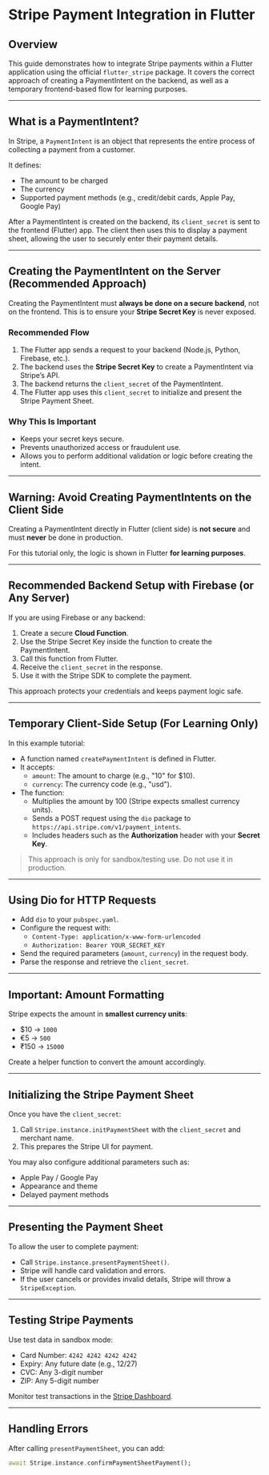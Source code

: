 # Stripe Payment Integration in Flutter

## Overview

This guide demonstrates how to integrate Stripe payments within a Flutter application using the official `flutter_stripe` package. It covers the correct approach of creating a PaymentIntent on the backend, as well as a temporary frontend-based flow for learning purposes.

---

## What is a PaymentIntent?

In Stripe, a `PaymentIntent` is an object that represents the entire process of collecting a payment from a customer.

It defines:
- The amount to be charged
- The currency
- Supported payment methods (e.g., credit/debit cards, Apple Pay, Google Pay)

After a PaymentIntent is created on the backend, its `client_secret` is sent to the frontend (Flutter) app. The client then uses this to display a payment sheet, allowing the user to securely enter their payment details.

---

## Creating the PaymentIntent on the Server (Recommended Approach)

Creating the PaymentIntent must **always be done on a secure backend**, not on the frontend. This is to ensure your **Stripe Secret Key** is never exposed.

### Recommended Flow

1. The Flutter app sends a request to your backend (Node.js, Python, Firebase, etc.).
2. The backend uses the **Stripe Secret Key** to create a PaymentIntent via Stripe’s API.
3. The backend returns the `client_secret` of the PaymentIntent.
4. The Flutter app uses this `client_secret` to initialize and present the Stripe Payment Sheet.

### Why This Is Important

- Keeps your secret keys secure.
- Prevents unauthorized access or fraudulent use.
- Allows you to perform additional validation or logic before creating the intent.

---

## Warning: Avoid Creating PaymentIntents on the Client Side

Creating a PaymentIntent directly in Flutter (client side) is **not secure** and must **never** be done in production.

For this tutorial only, the logic is shown in Flutter **for learning purposes**.

---

## Recommended Backend Setup with Firebase (or Any Server)

If you are using Firebase or any backend:

1. Create a secure **Cloud Function**.
2. Use the Stripe Secret Key inside the function to create the PaymentIntent.
3. Call this function from Flutter.
4. Receive the `client_secret` in the response.
5. Use it with the Stripe SDK to complete the payment.

This approach protects your credentials and keeps payment logic safe.

---

## Temporary Client-Side Setup (For Learning Only)

In this example tutorial:

- A function named `createPaymentIntent` is defined in Flutter.
- It accepts:
  - `amount`: The amount to charge (e.g., "10" for $10).
  - `currency`: The currency code (e.g., "usd").
- The function:
  - Multiplies the amount by 100 (Stripe expects smallest currency units).
  - Sends a POST request using the `dio` package to `https://api.stripe.com/v1/payment_intents`.
  - Includes headers such as the **Authorization** header with your **Secret Key**.

> This approach is only for sandbox/testing use. Do not use it in production.

---

## Using Dio for HTTP Requests

- Add `dio` to your `pubspec.yaml`.
- Configure the request with:
  - `Content-Type: application/x-www-form-urlencoded`
  - `Authorization: Bearer YOUR_SECRET_KEY`
- Send the required parameters (`amount`, `currency`) in the request body.
- Parse the response and retrieve the `client_secret`.

---

## Important: Amount Formatting

Stripe expects the amount in **smallest currency units**:

- $10 → `1000`
- €5 → `500`
- ₹150 → `15000`

Create a helper function to convert the amount accordingly.

---

## Initializing the Stripe Payment Sheet

Once you have the `client_secret`:

1. Call `Stripe.instance.initPaymentSheet` with the `client_secret` and merchant name.
2. This prepares the Stripe UI for payment.

You may also configure additional parameters such as:
- Apple Pay / Google Pay
- Appearance and theme
- Delayed payment methods

---

## Presenting the Payment Sheet

To allow the user to complete payment:

- Call `Stripe.instance.presentPaymentSheet()`.
- Stripe will handle card validation and errors.
- If the user cancels or provides invalid details, Stripe will throw a `StripeException`.

---

## Testing Stripe Payments

Use test data in sandbox mode:

- Card Number: `4242 4242 4242 4242`
- Expiry: Any future date (e.g., 12/27)
- CVC: Any 3-digit number
- ZIP: Any 5-digit number

Monitor test transactions in the [Stripe Dashboard](https://dashboard.stripe.com/test/dashboard).

---

## Handling Errors

After calling `presentPaymentSheet`, you can add:

```dart
await Stripe.instance.confirmPaymentSheetPayment();
